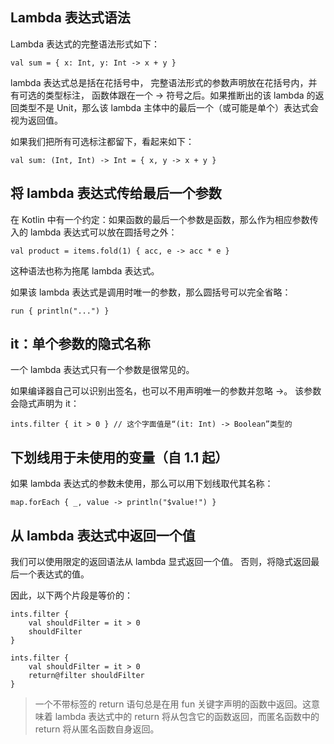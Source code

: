 ## Lambda 表达式语法

Lambda 表达式的完整语法形式如下：

```
val sum = { x: Int, y: Int -> x + y }
```

lambda 表达式总是括在花括号中， 完整语法形式的参数声明放在花括号内，并有可选的类型标注， 函数体跟在一个 -> 符号之后。如果推断出的该 lambda 的返回类型不是 Unit，那么该 lambda 主体中的最后一个（或可能是单个）表达式会视为返回值。

如果我们把所有可选标注都留下，看起来如下：

```
val sum: (Int, Int) -> Int = { x, y -> x + y }
```

## 将 lambda 表达式传给最后一个参数

在 Kotlin 中有一个约定：如果函数的最后一个参数是函数，那么作为相应参数传入的 lambda 表达式可以放在圆括号之外：

```
val product = items.fold(1) { acc, e -> acc * e }
```

这种语法也称为拖尾 lambda 表达式。

如果该 lambda 表达式是调用时唯一的参数，那么圆括号可以完全省略：

```
run { println("...") }
```

## it：单个参数的隐式名称

一个 lambda 表达式只有一个参数是很常见的。

如果编译器自己可以识别出签名，也可以不用声明唯一的参数并忽略 ->。 该参数会隐式声明为 it：

```
ints.filter { it > 0 } // 这个字面值是“(it: Int) -> Boolean”类型的
```

## 下划线用于未使用的变量（自 1.1 起）

如果 lambda 表达式的参数未使用，那么可以用下划线取代其名称：

```
map.forEach { _, value -> println("$value!") }
```

## 从 lambda 表达式中返回一个值

我们可以使用限定的返回语法从 lambda 显式返回一个值。 否则，将隐式返回最后一个表达式的值。

因此，以下两个片段是等价的：

```
ints.filter {
    val shouldFilter = it > 0 
    shouldFilter
}

ints.filter {
    val shouldFilter = it > 0 
    return@filter shouldFilter
}
```

> 一个不带标签的 return 语句总是在用 fun 关键字声明的函数中返回。这意味着 lambda 表达式中的 return 将从包含它的函数返回，而匿名函数中的 return 将从匿名函数自身返回。
